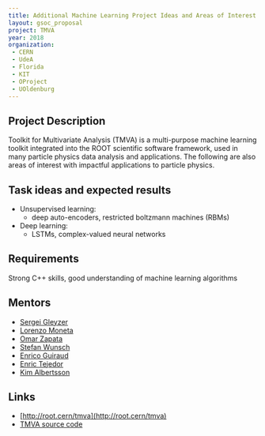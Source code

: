 ```yaml
---
title: Additional Machine Learning Project Ideas and Areas of Interest
layout: gsoc_proposal
project: TMVA
year: 2018
organization: 
 - CERN
 - UdeA
 - Florida 
 - KIT
 - OProject
 - UOldenburg
---
```


## Project Description
Toolkit for Multivariate Analysis (TMVA) is a multi-purpose machine learning toolkit integrated into the ROOT scientific software framework, used in many particle physics data analysis and applications. The following are also areas of interest with impactful applications to particle physics.

## Task ideas and expected results

 * Unsupervised learning:  
    * deep auto-encoders, restricted boltzmann machines (RBMs)  
 * Deep learning:   
    * LSTMs, complex-valued neural networks  

## Requirements
Strong C++ skills, good understanding of machine learning algorithms

## Mentors
* [Sergei Gleyzer](mailto:sft-gsoc@cern.ch?subject=Other%20Machine%20Learning%20Projects%20in%20TMVA) 
* [Lorenzo Moneta](mailto:sft-gsoc@cern.ch?subject=Other%20Machine%20Learning%20Projects%20in%20TMVA) 
* [Omar Zapata](mailto:sft-gsoc@cern.ch?subject=Other%20Machine%20Learning%20Projects%20in%20TMVA)
* [Stefan Wunsch](mailto:sft-gsoc@cern.ch?subject=Other%20Machine%20Learning%20Projects%20in%20TMVA)
* [Enrico Guiraud](mailto:sft-gsoc@cern.ch?subject=Other%20Machine%20Learning%20Projects%20in%20TMVA)
* [Enric Tejedor](mailto:sft-gsoc@cern.ch?subject=Other%20Machine%20Learning%20Projects%20in%20TMVA)
* [Kim Albertsson](mailto:sft-gsoc@cern.ch?subject=Other%20Machine%20Learning%20Projects%20in%20TMVA)

## Links

  * [http://root.cern/tmva](http://root.cern/tmva)
  * [TMVA source code](https://github.com/root-mirror/root/tree/master/tmva)

